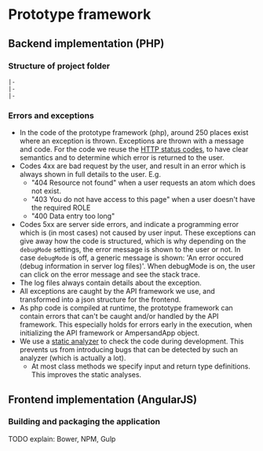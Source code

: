 # Prototype framework

## Backend implementation \(PHP\)

### Structure of project folder

```text
|- 
|- 
|-
```

### Errors and exceptions

* In the code of the prototype framework \(php\), around 250 places exist where an exception is thrown. Exceptions are thrown with a message and code. For the code we reuse the [HTTP status codes](https://en.wikipedia.org/wiki/List_of_HTTP_status_codes), to have clear semantics and to determine which error is returned to the user.
* Codes 4xx are bad request by the user, and result in an error which is always shown in full details to the user. E.g.
  * "404 Resource not found" when a user requests an atom which does not exist.
  * "403 You do not have access to this page" when a user doesn't have the required ROLE
  * "400 Data entry too long"
* Codes 5xx are server side errors, and indicate a programming error which is \(in most cases\) not caused by user input. These exceptions can give away how the code is structured, which is why depending on the `debugMode` settings, the error message is shown to the user or not. In case `debugMode` is off, a generic message is shown: 'An error occured \(debug information in server log files\)'. When debugMode is on, the user can click on the error message and see the stack trace.
* The log files always contain details about the exception.
* All exceptions are caught by the API framework we use, and transformed into a json structure for the frontend.
* As php code is compiled at runtime, the prototype framework can contain errors that can't be caught and/or handled by the API framework. This especially holds for errors early in the execution, when initializing the API framework or AmpersandApp object.
* We use a [static analyzer](https://github.com/phan/phan) to check the code during development. This prevents us from introducing bugs that can be detected by such an analyzer \(which is actually a lot\).
  * At most class methods we specify input and return type definitions. This improves the static analyses.

## Frontend implementation \(AngularJS\)

### Building and packaging the application

TODO explain: Bower, NPM, Gulp

